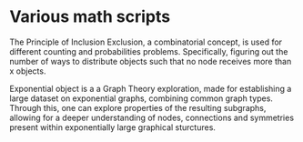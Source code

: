 # Various math scripts
The Principle of Inclusion Exclusion, a combinatorial concept, is used for different counting and probabilities problems. Specifically, figuring out the number of ways to distribute objects such that no node receives more than x objects.

Exponential object is a a Graph Theory exploration, made for establishing a large dataset on exponential graphs, combining common graph types. Through this, one can explore properties of the resulting subgraphs, allowing for a deeper understanding of nodes, connections and symmetries present within exponentially large graphical sturctures.
